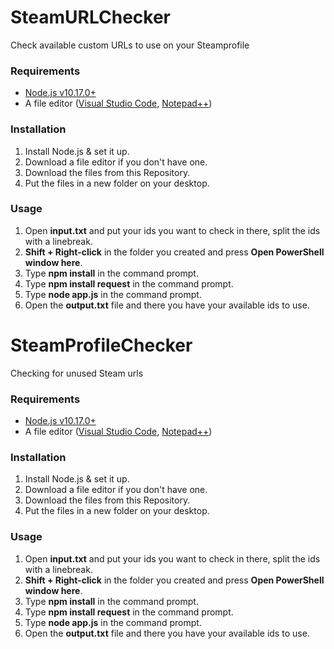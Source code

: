 # SteamURLChecker
Check available custom URLs to use on your Steamprofile

### Requirements

- [Node.js v10.17.0+](https://nodejs.org/dist/latest-v10.x/node-v10.17.0.tar.xz)
- A file editor ([Visual Studio Code](https://code.visualstudio.com/download), [Notepad++](https://notepad-plus-plus.org/))

### Installation

1. Install Node.js & set it up.
2. Download a file editor if you don't have one.
3. Download the files from this Repository.
4. Put the files in a new folder on your desktop.

### Usage

1. Open **input.txt** and put your ids you want to check in there, split the ids with a linebreak.
2. **Shift + Right-click** in the folder you created and press **Open PowerShell window here**.
3. Type **npm install** in the command prompt.
4. Type **npm install request** in the command prompt.
5. Type **node app.js** in the command prompt.
6. Open the **output.txt** file and there you have your available ids to use.
# SteamProfileChecker
Checking for unused Steam urls

### Requirements

- [Node.js v10.17.0+](https://nodejs.org/dist/latest-v10.x/node-v10.17.0.tar.xz)
- A file editor ([Visual Studio Code](https://code.visualstudio.com/download), [Notepad++](https://notepad-plus-plus.org/))

### Installation

1. Install Node.js & set it up.
2. Download a file editor if you don't have one.
3. Download the files from this Repository.
4. Put the files in a new folder on your desktop.

### Usage

1. Open **input.txt** and put your ids you want to check in there, split the ids with a linebreak.
2. **Shift + Right-click** in the folder you created and press **Open PowerShell window here**.
3. Type **npm install** in the command prompt.
4. Type **npm install request** in the command prompt.
5. Type **node app.js** in the command prompt.
6. Open the **output.txt** file and there you have your available ids to use.
